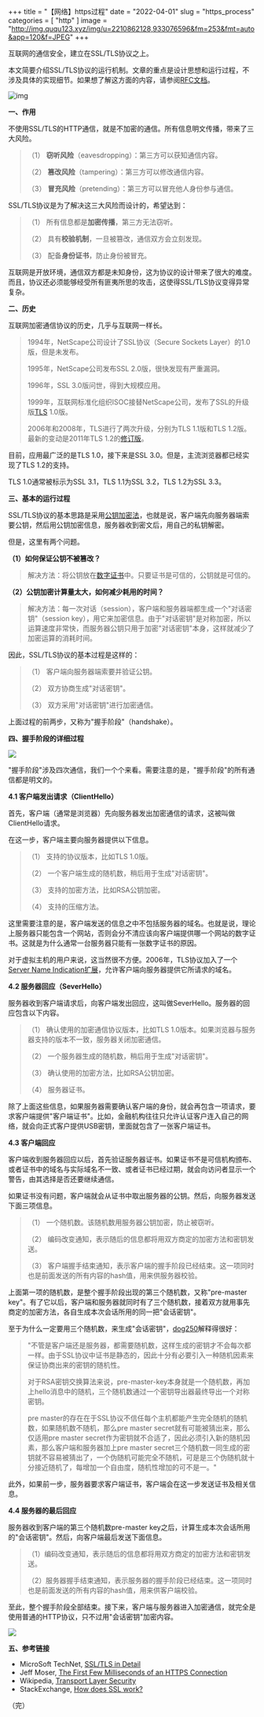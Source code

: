 +++
title = "【网络】https过程"
date = "2022-04-01"
slug = "https_process"
categories = [
    "http"
]
image = "http://img.ququ123.xyz/img/u=2210862128,933076596&fm=253&fmt=auto&app=120&f=JPEG"
+++

互联网的通信安全，建立在SSL/TLS协议之上。

本文简要介绍SSL/TLS协议的运行机制。文章的重点是设计思想和运行过程，不涉及具体的实现细节。如果想了解这方面的内容，请参阅[RFC文档](http://tools.ietf.org/html/rfc5246)。

![img](http://img.ququ123.xyz/img/bg2014020501.jpg)

**一、作用**

不使用SSL/TLS的HTTP通信，就是不加密的通信。所有信息明文传播，带来了三大风险。

> （1） **窃听风险**（eavesdropping）：第三方可以获知通信内容。
> 
> （2） **篡改风险**（tampering）：第三方可以修改通信内容。
> 
> （3） **冒充风险**（pretending）：第三方可以冒充他人身份参与通信。

SSL/TLS协议是为了解决这三大风险而设计的，希望达到：

> （1） 所有信息都是**加密传播**，第三方无法窃听。
> 
> （2） 具有**校验机制**，一旦被篡改，通信双方会立刻发现。
> 
> （3） 配备**身份证书**，防止身份被冒充。

互联网是开放环境，通信双方都是未知身份，这为协议的设计带来了很大的难度。而且，协议还必须能够经受所有匪夷所思的攻击，这使得SSL/TLS协议变得异常复杂。

**二、历史**

互联网加密通信协议的历史，几乎与互联网一样长。

> 1994年，NetScape公司设计了SSL协议（Secure Sockets Layer）的1.0版，但是未发布。
> 
> 1995年，NetScape公司发布SSL 2.0版，很快发现有严重漏洞。
> 
> 1996年，SSL 3.0版问世，得到大规模应用。
> 
> 1999年，互联网标准化组织ISOC接替NetScape公司，发布了SSL的升级版[TLS](http://en.wikipedia.org/wiki/Secure_Sockets_Layer) 1.0版。
> 
> 2006年和2008年，TLS进行了两次升级，分别为TLS 1.1版和TLS 1.2版。最新的变动是2011年TLS 1.2的[修订版](http://tools.ietf.org/html/rfc6176)。

目前，应用最广泛的是TLS 1.0，接下来是SSL 3.0。但是，主流浏览器都已经实现了TLS 1.2的支持。

TLS 1.0通常被标示为SSL 3.1，TLS 1.1为SSL 3.2，TLS 1.2为SSL 3.3。

**三、基本的运行过程**

SSL/TLS协议的基本思路是采用[公钥加密法](http://en.wikipedia.org/wiki/Public-key_cryptography)，也就是说，客户端先向服务器端索要公钥，然后用公钥加密信息，服务器收到密文后，用自己的私钥解密。

但是，这里有两个问题。

**（1）如何保证公钥不被篡改？**

> 解决方法：将公钥放在[数字证书](http://en.wikipedia.org/wiki/Digital_certificate)中。只要证书是可信的，公钥就是可信的。

**（2）公钥加密计算量太大，如何减少耗用的时间？**

> 解决方法：每一次对话（session），客户端和服务器端都生成一个"对话密钥"（session key），用它来加密信息。由于"对话密钥"是对称加密，所以运算速度非常快，而服务器公钥只用于加密"对话密钥"本身，这样就减少了加密运算的消耗时间。

因此，SSL/TLS协议的基本过程是这样的：

> （1） 客户端向服务器端索要并验证公钥。
> 
> （2） 双方协商生成"对话密钥"。
> 
> （3） 双方采用"对话密钥"进行加密通信。

上面过程的前两步，又称为"握手阶段"（handshake）。

**四、握手阶段的详细过程**

![](http://img.ququ123.xyz/img/bg2014020502.png)

"握手阶段"涉及四次通信，我们一个个来看。需要注意的是，"握手阶段"的所有通信都是明文的。

**4.1 客户端发出请求（ClientHello）**

首先，客户端（通常是浏览器）先向服务器发出加密通信的请求，这被叫做ClientHello请求。

在这一步，客户端主要向服务器提供以下信息。

> （1） 支持的协议版本，比如TLS 1.0版。
> 
> （2） 一个客户端生成的随机数，稍后用于生成"对话密钥"。
> 
> （3） 支持的加密方法，比如RSA公钥加密。
> 
> （4） 支持的压缩方法。

这里需要注意的是，客户端发送的信息之中不包括服务器的域名。也就是说，理论上服务器只能包含一个网站，否则会分不清应该向客户端提供哪一个网站的数字证书。这就是为什么通常一台服务器只能有一张数字证书的原因。

对于虚拟主机的用户来说，这当然很不方便。2006年，TLS协议加入了一个[Server Name Indication扩展](http://tools.ietf.org/html/rfc4366)，允许客户端向服务器提供它所请求的域名。

**4.2 服务器回应（SeverHello）**

服务器收到客户端请求后，向客户端发出回应，这叫做SeverHello。服务器的回应包含以下内容。

> （1） 确认使用的加密通信协议版本，比如TLS 1.0版本。如果浏览器与服务器支持的版本不一致，服务器关闭加密通信。
> 
> （2） 一个服务器生成的随机数，稍后用于生成"对话密钥"。
> 
> （3） 确认使用的加密方法，比如RSA公钥加密。
> 
> （4） 服务器证书。

除了上面这些信息，如果服务器需要确认客户端的身份，就会再包含一项请求，要求客户端提供"客户端证书"。比如，金融机构往往只允许认证客户连入自己的网络，就会向正式客户提供USB密钥，里面就包含了一张客户端证书。

**4.3 客户端回应**

客户端收到服务器回应以后，首先验证服务器证书。如果证书不是可信机构颁布、或者证书中的域名与实际域名不一致、或者证书已经过期，就会向访问者显示一个警告，由其选择是否还要继续通信。

如果证书没有问题，客户端就会从证书中取出服务器的公钥。然后，向服务器发送下面三项信息。

> （1） 一个随机数。该随机数用服务器公钥加密，防止被窃听。
> 
> （2） 编码改变通知，表示随后的信息都将用双方商定的加密方法和密钥发送。
> 
> （3） 客户端握手结束通知，表示客户端的握手阶段已经结束。这一项同时也是前面发送的所有内容的hash值，用来供服务器校验。

上面第一项的随机数，是整个握手阶段出现的第三个随机数，又称"pre-master key"。有了它以后，客户端和服务器就同时有了三个随机数，接着双方就用事先商定的加密方法，各自生成本次会话所用的同一把"会话密钥"。

至于为什么一定要用三个随机数，来生成"会话密钥"，[dog250](http://blog.csdn.net/dog250/article/details/5717162)解释得很好：

> "不管是客户端还是服务器，都需要随机数，这样生成的密钥才不会每次都一样。由于SSL协议中证书是静态的，因此十分有必要引入一种随机因素来保证协商出来的密钥的随机性。
> 
> 对于RSA密钥交换算法来说，pre-master-key本身就是一个随机数，再加上hello消息中的随机，三个随机数通过一个密钥导出器最终导出一个对称密钥。
> 
> pre master的存在在于SSL协议不信任每个主机都能产生完全随机的随机数，如果随机数不随机，那么pre master secret就有可能被猜出来，那么仅适用pre master secret作为密钥就不合适了，因此必须引入新的随机因素，那么客户端和服务器加上pre master secret三个随机数一同生成的密钥就不容易被猜出了，一个伪随机可能完全不随机，可是是三个伪随机就十分接近随机了，每增加一个自由度，随机性增加的可不是一。"

此外，如果前一步，服务器要求客户端证书，客户端会在这一步发送证书及相关信息。

**4.4 服务器的最后回应**

服务器收到客户端的第三个随机数pre-master key之后，计算生成本次会话所用的"会话密钥"。然后，向客户端最后发送下面信息。

> （1）编码改变通知，表示随后的信息都将用双方商定的加密方法和密钥发送。
> 
> （2）服务器握手结束通知，表示服务器的握手阶段已经结束。这一项同时也是前面发送的所有内容的hash值，用来供客户端校验。

至此，整个握手阶段全部结束。接下来，客户端与服务器进入加密通信，就完全是使用普通的HTTP协议，只不过用"会话密钥"加密内容。

![](http://img.ququ123.xyz/img/bg2014020503.gif)

**五、参考链接**

*   MicroSoft TechNet, [SSL/TLS in Detail](http://technet.microsoft.com/en-us/library/cc785811(v=ws.10).aspx)
*   Jeff Moser, [The First Few Milliseconds of an HTTPS Connection](http://www.moserware.com/2009/06/first-few-milliseconds-of-https.html)
*   Wikipedia, [Transport Layer Security](http://en.wikipedia.org/wiki/Transport_Layer_Security)
*   StackExchange, [How does SSL work?](http://security.stackexchange.com/questions/20803/how-does-ssl-work)

（完）
